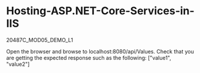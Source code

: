 # Hosting-ASP.NET-Core-Services-in-IIS
20487C_MOD05_DEMO_L1


Open the browser and browse to localhost:8080/api/Values. Check that you are getting the expected response such as the following:
       	["value1", "value2"]


